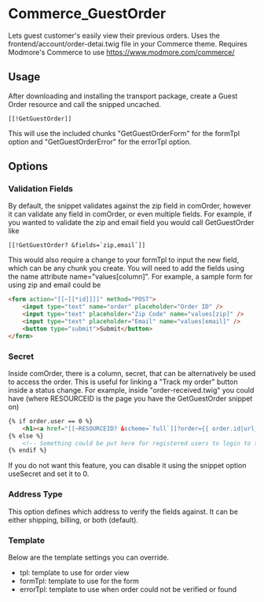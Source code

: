 # Commerce_GuestOrder

Lets guest customer's easily view their previous orders. Uses the frontend/account/order-detai.twig file in your Commerce theme. Requires Modmore's Commerce to use https://www.modmore.com/commerce/

## Usage

After downloading and installing the transport package, create a Guest Order resource and call the snipped uncached.

```
[[!GetGuestOrder]]
```

This will use the included chunks "GetGuestOrderForm" for the formTpl option and "GetGuestOrderError" for the errorTpl option.

## Options

### Validation Fields

By default, the snippet validates against the zip field in comOrder, however it can validate any field in comOrder, or even multiple fields. For example, if you wanted to validate the zip and email field you would call GetGuestOrder like

```
[[!GetGuestOrder? &fields=`zip,email`]]
```

This would also require a change to your formTpl to input the new field, which can be any chunk you create. You will need to add the fields using the name attribute name="values[column]". For example, a sample form for using zip and email could be

```HTML
<form action="[[~[[*id]]]]" method="POST">
    <input type="text" name="order" placeholder="Order ID" />
    <input type="text" placeholder="Zip Code" name="values[zip]" />
    <input type="text" placeholder="Email" name="values[email]" />
    <button type="submit">Submit</button>
</form>
```

### Secret

Inside comOrder, there is a column, secret, that can be alternatively be used to access the order. This is useful for linking a "Track my order" button inside a status change. For example, inside "order-received.twig" you could have (where RESOURCEID is the page you have the GetGuestOrder snippet on)

```HTML
{% if order.user == 0 %}
    <h1><a href="[[~RESOURCEID? &scheme=`full`]]?order={{ order.id|url_encode }}&secret={{ order.secret|url_encode }}">Track your order</a></h1>
{% else %}
    <!-- Something could be put here for registered users to login to their account to track their order -->
{% endif %}
```

If you do not want this feature, you can disable it using the snippet option useSecret and set it to 0.

### Address Type

This option defines which address to verify the fields against. It can be either shipping, billing, or both (default).

### Template

Below are the template settings you can override.

- tpl: template to use for order view
- formTpl: template to use for the form
- errorTpl: template to use when order could not be verified or found
